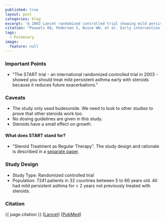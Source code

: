 ```yaml
---
published: true
layout: post
categories: blog
excerpt: "A 2003 Lancet randomized controlled trial showing mild persistent asthma should be treated long-term with steroids."
citation: "Pauwels RA, Pedersen S, Busse WW, et al. Early intervention with budesonide in mild persistent asthma: a randomised, double-blind trial. Lancet. 2003;361:(9363)1071-6."
tags: 
  - Pulmonary
image: 
  feature: null
---
```





### Important Points

* "The START trial - an international randomized controlled trial in 2003 - showed you should treat mild persistent asthma early with steroids because it reduces future exacerbations."

### Caveats

* The study only used budesonide. We need to look to other studies to prove that other steroids work too.
* No dosing guidelines are given in this study.
* Steroids have a small effect on growth.

#### What does START stand for?

* "Steroid Treatment as Regular Therapy". The study design and rationale is described in a [separate paper](http://www.ncbi.nlm.nih.gov/pubmed/11514041).

### Study Design

* Study Type: Randomized controlled trial
* Population: 7241 patients in 32 countries between 5 to 66 years old. All had mild persistent asthma for < 2 years not previously treated with steroids.

### Citation

{{ page.citation }} [[Lancet](http://www.thelancet.com/journals/lancet/article/PIIS0140673603128917/abstract)] [[PubMed](http://www.ncbi.nlm.nih.gov/pubmed/12672309)]
